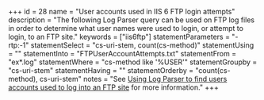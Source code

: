 +++
id = 28
name = "User accounts used in IIS 6 FTP login attempts"
description = "The following Log Parser query can be used on FTP log files in order to determine what user names were used to login, or attempt to login, to an FTP site."
keywords = ["iis6ftp"]
statementParameters = "-rtp:-1"
statementSelect = "cs-uri-stem, count(cs-method)"
statementUsing = ""
statementInto = "FTPUserAccountAttempts.txt"
statementFrom = "ex*.log"
statementWhere = "cs-method like '%USER'"
statementGroupby = "cs-uri-stem"
statementHaving = ""
statementOrderby = "count(cs-method), cs-uri-stem"
notes = "See <a href="http://strivinglife.com/words/post/Using-Log-Parser-to-find-users-accounts-used-to-log-into-an-FTP-site.aspx" rel="external">Using Log Parser to find users accounts used to log into an FTP site</a> for more information."
+++

